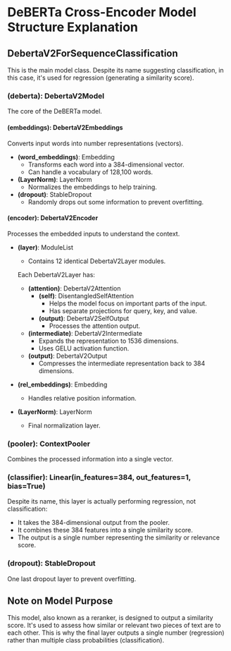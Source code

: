 # DeBERTa Cross-Encoder Model Structure Explanation

## DebertaV2ForSequenceClassification
This is the main model class. Despite its name suggesting classification, in this case, it's used for regression (generating a similarity score).

### (deberta): DebertaV2Model
The core of the DeBERTa model.

#### (embeddings): DebertaV2Embeddings
Converts input words into number representations (vectors).

- **(word_embeddings)**: Embedding
  - Transforms each word into a 384-dimensional vector.
  - Can handle a vocabulary of 128,100 words.
- **(LayerNorm)**: LayerNorm
  - Normalizes the embeddings to help training.
- **(dropout)**: StableDropout
  - Randomly drops out some information to prevent overfitting.

#### (encoder): DebertaV2Encoder
Processes the embedded inputs to understand the context.

- **(layer)**: ModuleList
  - Contains 12 identical DebertaV2Layer modules.
  
  Each DebertaV2Layer has:
  - **(attention)**: DebertaV2Attention
    - **(self)**: DisentangledSelfAttention
      - Helps the model focus on important parts of the input.
      - Has separate projections for query, key, and value.
    - **(output)**: DebertaV2SelfOutput
      - Processes the attention output.
  - **(intermediate)**: DebertaV2Intermediate
    - Expands the representation to 1536 dimensions.
    - Uses GELU activation function.
  - **(output)**: DebertaV2Output
    - Compresses the intermediate representation back to 384 dimensions.

- **(rel_embeddings)**: Embedding
  - Handles relative position information.
- **(LayerNorm)**: LayerNorm
  - Final normalization layer.

### (pooler): ContextPooler
Combines the processed information into a single vector.

### (classifier): Linear(in_features=384, out_features=1, bias=True)
Despite its name, this layer is actually performing regression, not classification:
- It takes the 384-dimensional output from the pooler.
- It combines these 384 features into a single similarity score.
- The output is a single number representing the similarity or relevance score.

### (dropout): StableDropout
One last dropout layer to prevent overfitting.

## Note on Model Purpose
This model, also known as a reranker, is designed to output a similarity score. It's used to assess how similar or relevant two pieces of text are to each other. This is why the final layer outputs a single number (regression) rather than multiple class probabilities (classification).

